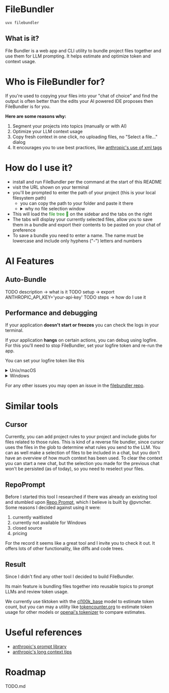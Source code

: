 # FileBundler

```bash
uvx filebundler
```

## What is it?
File Bundler is a web app and CLI utility to bundle project files together and use them for LLM prompting. It helps estimate and optimize token and context usage.

# Who is FileBundler for?
If you're used to copying your files into your "chat of choice" and find the output is often better than the edits your AI powered IDE proposes then FileBundler is for you. 

**Here are some reasons why:**
1. Segment your projects into topics (manually or with AI)
2. Optimize your LLM context usage
3. Copy fresh context in one click, no uploading files, no "Select a file..." dialog
4. It encourages you to use best practices, like [anthropic's use of xml tags](https://docs.anthropic.com/en/docs/build-with-claude/prompt-engineering/use-xml-tags)

# How do I use it?
- install and run FileBundler per the command at the start of this README
- visit the URL shown on your terminal
- you'll be prompted to enter the path of your project (this is your local filesystem path)
  - you can copy the path to your folder and paste it there
  - <details><summary>why no file selection window</summary>we currently don't support a "Select file" dialog but we're open to it if this is a major pain point</details>
- This will load the <span style="color:green">file tree 🌳</span> on the sidebar and the tabs on the right
- The tabs will display your currently selected files, allow you to save them in a bundle and export their contents to be pasted on your chat of preference
- To save a bundle you need to enter a name. The name must be lowercase and include only hyphens ("-") letters and numbers

# AI Features

## Auto-Bundle
TODO description -> what is it
TODO setup -> export ANTHROPIC_API_KEY='your-api-key'
TODO steps -> how do I use it

## Performance and debugging
If your application **doesn't start or freezes** you can check the logs in your terminal.

If your application **hangs** on certain actions, you can debug using logfire. For this you'll need to stop FileBundler, set your logfire token and re-run the app.

You can set your logfire token like this
<details>
<summary>Unix/macOS</summary>

```bash
export LOGFIRE_TOKEN=your_token_here
```
</details>

<details>
<summary>Windows</summary>

```powershell
# using cmd
set LOGFIRE_TOKEN=your_token_here

# or in PowerShell
$env:LOGFIRE_TOKEN = "your_token_here"
```
</details>

For any other issues you may open an issue in the [filebundler repo](https://github.com/dsfaccini/filebundler).

# Similar tools

## Cursor
Currently, you can add project rules to your project and include globs for files related to those rules. This is kind of a reverse file bundler, since cursor uses the files in the glob to determine what rules you send to the LLM.
You can as well make a selection of files to be included in a chat, but you don't have an overview of how much context has been used. To clear the context you can start a new chat, but the selection you made for the previous chat won't be persisted (as of today), so you need to reselect your files.

## RepoPrompt
Before I started this tool I researched if there was already an existing tool and stumbled upon [Repo Prompt](https://x.com/RepoPrompt), which I believe is built by @pvncher. Some reasons I decided against using it were:
1. currently waitlisted
2. currently not available for Windows
3. closed source
4. pricing

For the record it seems like a great tool and I invite you to check it out. It offers lots of other functionality, like diffs and code trees.

## Result
Since I didn't find any other tool I decided to build FileBundler. 

Its main feature is bundling files together into reusable topics to prompt LLMs and review token usage. 

We currently use tiktoken with the [cl100k_base](https://github.com/openai/tiktoken) model to estimate token count, but you can may a utility like [tokencounter.org](https://tokencounter.org/) to estimate token usage for other models or [openai's tokenizer](https://platform.openai.com/tokenizer) to compare estimates.

# Useful references
- [anthropic's prompt library](https://docs.anthropic.com/en/prompt-library)
- [anthropic's long context tips](https://docs.anthropic.com/en/docs/build-with-claude/prompt-engineering/long-context-tips#example-multi-document-structure)

# Roadmap
TODO.md